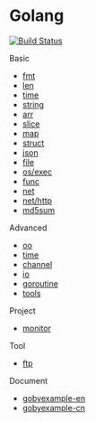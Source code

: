 Golang
============================
[![Build Status](https://travis-ci.org/justjavac/free-programming-books-zh_CN.svg?branch=master)](https://travis-ci.org/justjavac/free-programming-books-zh_CN)

Basic
* [fmt](./fmt)
* [len](./len)
* [time](./time)
* [string](./string)
* [arr](./arr)
* [slice](./slice)
* [map](./map)
* [struct](./struct)
* [json](./json)
* [file](./file)
* [os/exec](./exec)
* [func](./func)
* [net](./net)
* [net/http](./http)
* [md5sum](./md5sum)


Advanced 
* [oo](./oo)
* [time](./time)
* [channel](./channel)
* [io](./io)
* [goroutine](./goroutine)
* [tools](./tools)


Project
* [monitor](./monitor)


Tool
* [ftp](./ftp)


Document
- [gobyexample-en](https://gobyexample.com/)
- [gobyexample-cn](http://books.studygolang.com/gobyexample/)
